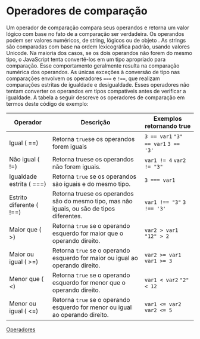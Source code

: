 # Operadores de comparação

Um operador de comparação compara seus operandos e retorna um valor lógico com base no fato de a comparação ser verdadeira. Os operandos podem ser valores numéricos, de string, lógicos ou de objeto . As strings são comparadas com base na ordem lexicográfica padrão, usando valores Unicode. Na maioria dos casos, se os dois operandos não forem do mesmo tipo, o JavaScript tenta convertê-los em um tipo apropriado para comparação. Esse comportamento geralmente resulta na comparação numérica dos operandos. As únicas exceções à conversão de tipo nas comparações envolvem os operadores `===` e `!==`, que realizam comparações estritas de igualdade e desigualdade. Esses operadores não tentam converter os operandos em tipos compatíveis antes de verificar a igualdade. A tabela a seguir descreve os operadores de comparação em termos deste código de exemplo:

|   Operador        |    	Descrição   | Exemplos retornando true  |
|-------------------|------------------|--------------| 
|Igual ( ==) | Retorna `true`se os operandos forem iguais|`3 == var1`   `"3" == var1`   `3 == '3'`|
|Não igual ( !=) | Retorna truese os operandos não forem iguais. | `var1 != 4` `var2 != "3"`|
|Igualdade estrita ( ===)| Retorna `true` se os operandos são iguais e do mesmo tipo.| `3 === var1`|
|Estrito diferente ( !==)|Retorna truese os operandos são do mesmo tipo, mas não iguais, ou são de tipos diferentes.| `var1 !== "3"` `3 !== '3'`|
|Maior que ( >)| Retorna `true` se o operando esquerdo for maior que o operando direito.| `var2 > var1` `"12" > 2`|
|Maior ou igual ( >=)|Retorna `true` se o operando esquerdo for maior ou igual ao operando direito.| `var2 >= var1` `var1 >= 3`|
|Menor que ( <)|Retorna `true` se o operando esquerdo for menor que o operando direito.| `var1 < var2` `"2" < 12`|
|Menor ou igual ( <=)| Retorna `true` se o operando esquerdo for menor ou igual ao operando direito.| `var1 <= var2` `var2 <= 5`|

[Operadores](../operadores/operadores.md)